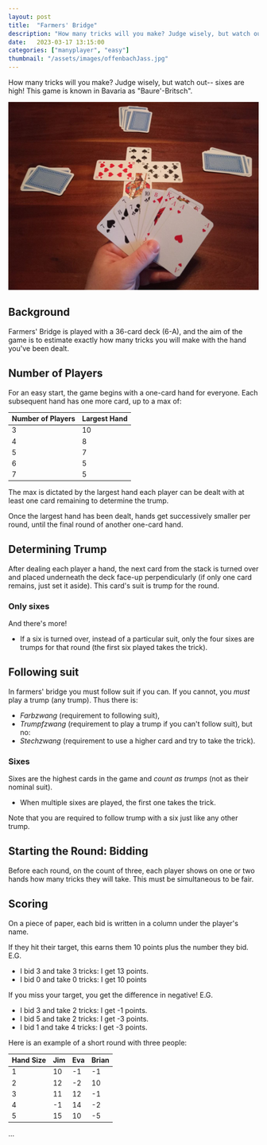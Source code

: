 ```yaml
---
layout: post
title:  "Farmers' Bridge"
description: "How many tricks will you make? Judge wisely, but watch out-- sixes are high!"
date:   2023-03-17 13:15:00
categories: ["manyplayer", "easy"]
thumbnail: "/assets/images/offenbachJass.jpg"
---
```

How many tricks will you make? Judge wisely, but watch out-- sixes are high! This game is known in Bavaria as "Baure'-Britsch".

![](/assets/images/offenbachJass.jpg)

## Background
Farmers' Bridge is played with a 36-card deck (6-A), and the aim of the game is to estimate exactly how many tricks you will make with the hand you've been dealt. 

## Number of Players
For an easy start, the game begins with a one-card hand for everyone. Each subsequent hand has one more card, up to a max of:

| Number of Players | Largest Hand |
| ---- | ----- |
| 3 | 10    |
| 4 | 8    |
| 5 | 7     |
| 6    | 5     |
| 7    | 5     |

The max is dictated by the largest hand each player can be dealt with at least one card remaining to determine the trump.

Once the largest hand has been dealt, hands get successively smaller per round, until the final round of another one-card hand.

## Determining Trump
After dealing each player a hand, the next card from the stack is turned over and placed underneath the deck face-up perpendicularly (if only one card remains, just set it aside). This card's suit is trump for the round.

### Only sixes
And there's more! 
- If a six is turned over, instead of a particular suit, only the four sixes are trumps for that round (the first six played takes the trick).

## Following suit
In farmers' bridge you must follow suit if you can. If you cannot, you *must* play a trump (any trump).
Thus there is:
- *Farbzwang* (requirement to following suit), 
- *Trumpfzwang* (requirement to play a trump if you can't follow suit), 
but no:
- *Stechzwang* (requirement to use a higher card and try to take the trick).

### Sixes
Sixes are the highest cards in the game and *count as trumps* (not as their nominal suit).
- When multiple sixes are played, the first one takes the trick.

Note that you are required to follow trump with a six just like any other trump.

## Starting the Round: Bidding
Before each round, on the count of three, each player shows on one or two hands how many tricks they will take. This must be simultaneous to be fair.

## Scoring
On a piece of paper, each bid is written in a column under the player's name. 

If they hit their target, this earns them 10 points plus the number they bid.
E.G. 
- I bid 3 and take 3 tricks: I get 13 points. 
- I bid 0 and take 0 tricks: I get 10 points

If you miss your target, you get the difference in negative!
E.G.
- I bid 3 and take 2 tricks: I get -1 points.
- I bid 5 and take 2 tricks: I get -3 points.
- I bid 1 and take 4 tricks: I get -3 points.

Here is an example of a short round with three people:

| Hand Size | Jim | Eva | Brian |
| ---- | ----- | ----- | ----- |
| 1  | 10   |-1 |-1|
| 2 |  12   |-2 |10 |
| 3 |  11   |12 |-1 |
| 4 |  -1   |14 |-2 |
| 5 |  15   |10 |-5 |
...
